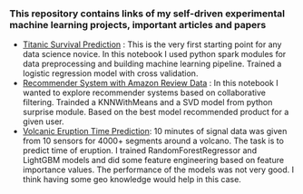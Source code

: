 ### This repository contains links of my self-driven experimental machine learning projects, important articles and papers
* [Titanic Survival Prediction](https://github.com/KaziLamisa/Titanic-Survival-Prediction/tree/master) :
This is the very first starting point for any data science novice. In this notebook I used python spark modules for data preprocessing and building machine learning pipeline. 
Trained a logistic regression model with cross validation.
* [Recommender System with Amazon Review Data](https://github.com/KaziLamisa/Recommender-System-with-Amazon-review-data/tree/master) :
In this notebook I wanted to explore recommender systems based on collaborative filtering. Trainded a KNNWithMeans and a SVD model from python surprise module. Based on the best model recommended product for a given user.
* [Volcanic Eruption Time Prediction](https://github.com/KaziLamisa/Volcanic-Eruption-Prediction/tree/master): 
10 minutes of signal data was given from 10 sensors for 4000+ segments around a volcano. The task is to predict time of eruption. I trained RandomForestRegressor and LightGBM models and did some feature engineering based on feature importance values. The performance of the models was not very good. I think having some geo knowledge would help in this case.
